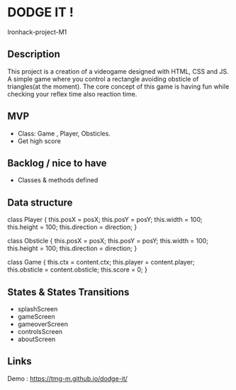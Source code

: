 # DODGE IT !

Ironhack-project-M1

## Description

This project is a creation of a videogame designed with HTML, CSS and JS. A simple game where you control a rectangle avoiding obsticle of triangles(at the moment). The core concept of this game is having fun while checking your reflex time also reaction time.

## MVP

- Class: Game , Player, Obsticles.
- Get high score


## Backlog / nice to have

- Classes & methods defined

## Data structure

class Player {
    this.posX = posX;
    this.posY = posY;
    this.width = 100;
    this.height = 100;
    this.direction = direction;
  }

class Obsticle {
    this.posX = posX;
    this.posY = posY;
    this.width = 100;
    this.height = 100;
    this.direction = direction;
  }

class Game {
    this.ctx = content.ctx;
    this.player = content.player;
    this.obsticle = content.obsticle;
    this.score = 0;
  }

## States & States Transitions

- splashScreen
- gameScreen
- gameoverScreen 
- controlsScreen
- aboutScreen

## Links
Demo : https://tmg-m.github.io/dodge-it/
